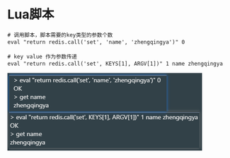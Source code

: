 # Lua脚本

```shell
# 调用脚本，脚本需要的key类型的参数个数
eval "return redis.call('set', 'name', 'zhengqingya')" 0

# key value 作为参数传递
eval "return redis.call('set', KEYS[1], ARGV[1])" 1 name zhengqingya
```

![redis-lua.png](images/redis-lua.png)
